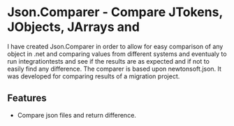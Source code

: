 # Json.Comparer - Compare JTokens, JObjects, JArrays and 
I have created Json.Comparer in order to allow for easy comparison of any object in .net and 
comparing values from different systems and eventualy to run integrationtests and see if the results are as expected and if not to easily find any difference. The comparer is based upon newtonsoft.json. It was developed for comparing results of a migration project.

## Features
- Compare json files and return difference.
